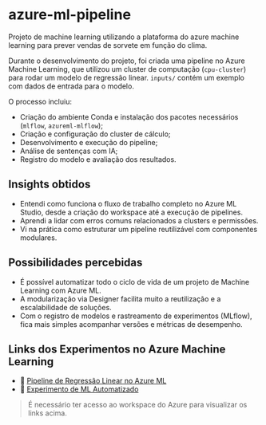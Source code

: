 # azure-ml-pipeline
Projeto de machine learning utilizando a plataforma do azure machine learning para prever vendas de sorvete em função do clima.

Durante o desenvolvimento do projeto, foi criada uma pipeline no Azure Machine Learning, que utilizou um cluster de computação (`cpu-cluster`) para rodar um modelo de regressão linear. `inputs/` contém um exemplo com dados de entrada para o modelo.


O processo incluiu:

- Criação do ambiente Conda e instalação dos pacotes necessários (`mlflow`, `azureml-mlflow`);
- Criação e configuração do cluster de cálculo;
- Desenvolvimento e execução do pipeline;
- Análise de sentenças com IA;
- Registro do modelo e avaliação dos resultados.

## Insights obtidos

- Entendi como funciona o fluxo de trabalho completo no Azure ML Studio, desde a criação do workspace até a execução de pipelines.
- Aprendi a lidar com erros comuns relacionados a clusters e permissões.
- Vi na prática como estruturar um pipeline reutilizável com componentes modulares.

## Possibilidades percebidas

- É possível automatizar todo o ciclo de vida de um projeto de Machine Learning com Azure ML.
- A modularização via Designer facilita muito a reutilização e a escalabilidade de soluções.
- Com o registro de modelos e rastreamento de experimentos (MLflow), fica mais simples acompanhar versões e métricas de desempenho.

## Links dos Experimentos no Azure Machine Learning

- 🔗 [Pipeline de Regressão Linear no Azure ML](https://ml.azure.com/experiments/id/2507dc71-0cf3-4ac5-8be6-c6aa7e47f850/runs/f39686b9-f7b9-4e4e-820b-2fde9f063e74?wsid=/subscriptions/a958981a-0c43-4251-8922-fb830f08ae8e/resourcegroups/rg-dio-projeto/providers/Microsoft.MachineLearningServices/workspaces/workspace-dio&tid=51ebcf31-5839-412e-83bb-801a2ba78627#)
- 🤖 [Experimento de ML Automatizado](https://ml.azure.com/experiments/id/4a783ecf-27fa-4ad9-877d-26606a1da717/runs/quiet_lion_m86g4xbb12?wsid=/subscriptions/a958981a-0c43-4251-8922-fb830f08ae8e/resourcegroups/rg-dio-projeto/providers/Microsoft.MachineLearningServices/workspaces/workspace-dio&tid=51ebcf31-5839-412e-83bb-801a2ba78627)
> É necessário ter acesso ao workspace do Azure para visualizar os links acima.

